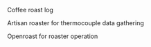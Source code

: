 Coffee roast log


Artisan roaster for thermocouple data gathering

Openroast for roaster operation
